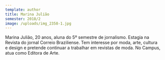 ```yaml
---
template: author
title: Marina Julião
semester: 2018/2
image: /uploads/img_2358-1.jpg
---
```

Marina Julião, 20 anos, aluna do 5º semestre de jornalismo. Estagia na Revista do jornal Correio Braziliense. Tem interesse por moda, arte, cultura e design e pretende continuar a trabalhar em revistas de moda. No Campus, atua como Editora de Arte.
